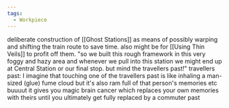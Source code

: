 ```yaml
---
tags:
  - Workpiece
---
```

deliberate construction of [[Ghost Stations]] as means of possibly warping and shifting the train route to save time. also might be for [[Using Thin Veils]] to profit off them.
"so we built this rough framework in this very foggy and hazy area and whenever we pull into this station we might end up at Central Station or our final stop. but mind the travellers past!"
travellers past:
	I imagine that touching one of the travellers past is like inhaling a man-sized (glue) fume cloud but it's also ram full of that person's memories etc
	buuuut it gives you magic brain cancer which replaces your own memories with theirs until you ultimately get fully replaced by a commuter past
